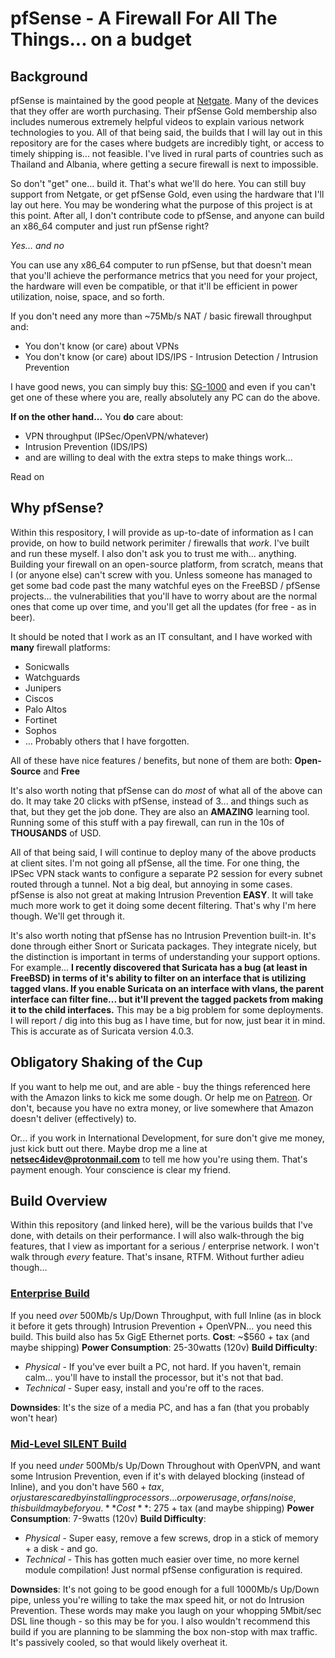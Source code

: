 # pfSense - A Firewall For All The Things... on a budget
## Background
pfSense is maintained by the good people at [Netgate](https://www.netgate.com/). Many of the devices that they offer are worth purchasing. Their pfSense Gold membership also includes numerous extremely helpful videos to explain various network technologies to you. All of that being said, the builds that I will lay out in this repository are for the cases where budgets are incredibly tight, or access to timely shipping is... not feasible. I've lived in rural parts of countries such as Thailand and Albania, where getting a secure firewall is next to impossible. 

So don't "get" one... build it. That's what we'll do here. You can still buy support from Netgate, or get pfSense Gold, even using the hardware that I'll lay out here. You may be wondering what the purpose of this project is at this point. After all, I don't contribute code to pfSense, and anyone can build an x86_64 computer and just run pfSense right? 

_Yes... and no_

You can use any x86_64 computer to run pfSense, but that doesn't mean that you'll achieve the performance metrics that you need for your project, the hardware will even be compatible, or that it'll be efficient in power utilization, noise, space, and so forth.

If you don't need any more than ~75Mb/s NAT / basic firewall throughput and:
* You don't know (or care) about VPNs
* You don't know (or care) about IDS/IPS - Intrusion Detection / Intrusion Prevention

I have good news, you can simply buy this: [SG-1000](https://www.netgate.com/solutions/pfsense/sg-1000.html) and even if you can't get one of these where you are, really absolutely any PC can do the above. 

**If on the other hand...**
You **do** care about:
* VPN throughput (IPSec/OpenVPN/whatever)
* Intrusion Prevention (IDS/IPS)
* and are willing to deal with the extra steps to make things work... 

Read on

## Why pfSense?
Within this respository, I will provide as up-to-date of information as I can provide, on how to build network perimiter / firewalls that _work_. I've built and run these myself. I also don't ask you to trust me with... anything. Building your firewall on an open-source platform, from scratch, means that I (or anyone else) can't screw with you. Unless someone has managed to get some bad code past the many watchful eyes on the FreeBSD / pfSense projects... the vulnerabilities that you'll have to worry about are the normal ones that come up over time, and you'll get all the updates (for free - as in beer).

It should be noted that I work as an IT consultant, and I have worked with **many** firewall platforms: 
* Sonicwalls
* Watchguards
* Junipers
* Ciscos
* Palo Altos
* Fortinet
* Sophos
* ... Probably others that I have forgotten.

All of these have nice features / benefits, but none of them are both:
**Open-Source** and **Free**

It's also worth noting that pfSense can do _most_ of what all of the above can do. It may take 20 clicks with pfSense, instead of 3... and things such as that, but they get the job done. They are also an **AMAZING** learning tool. Running some of this stuff with a pay firewall, can run in the 10s of **THOUSANDS** of USD. 

All of that being said, I will continue to deploy many of the above products at client sites. I'm not going all pfSense, all the time. For one thing, the IPSec VPN stack wants to configure a separate P2 session for every subnet routed through a tunnel. Not a big deal, but annoying in some cases. pfSense is also not great at making Intrusion Prevention **EASY**. It will take much more work to get it doing some decent filtering. That's why I'm here though. We'll get through it. 

It's also worth noting that pfSense has no Intrusion Prevention built-in. It's done through either Snort or Suricata packages. They integrate nicely, but the distinction is important in terms of understanding your support options. For example... **I recently discovered that Suricata has a bug (at least in FreeBSD) in terms of it's ability to filter on an interface that is utilizing tagged vlans. If you enable Suricata on an interface with vlans, the parent interface can filter fine... but it'll prevent the tagged packets from making it to the child interfaces.** This may be a big problem for some deployments. I will report / dig into this bug as I have time, but for now, just bear it in mind. This is accurate as of Suricata version 4.0.3.

## Obligatory Shaking of the Cup
If you want to help me out, and are able - buy the things referenced here with the Amazon links to kick me some dough. Or help me on [Patreon](https://www.patreon.com/hillscott). Or don't, because you have no extra money, or live somewhere that Amazon doesn't deliver (effectively) to. 

Or... if you work in International Development, for sure don't give me money, just kick butt out there. Maybe drop me a line at **netsec4idev@protonmail.com** to tell me how you're using them. That's payment enough. Your conscience is clear my friend.

## Build Overview
Within this repository (and linked here), will be the various builds that I've done, with details on their performance. I will also walk-through the big features, that I view as important for a serious / enterprise network. I won't walk through _every_ feature. That's insane, RTFM. Without further adieu though...

### [Enterprise Build](./EnterpriseBuild.md)
If you need _over_ 500Mb/s Up/Down Throughput, with full Inline (as in block it before it gets through) Intrusion Prevention + OpenVPN... you need this build. 
This build also has 5x GigE Ethernet ports.
**Cost**: ~$560 + tax (and maybe shipping)
**Power Consumption**: 25-30watts (120v)
**Build Difficulty**: 
* _Physical_ - If you've ever built a PC, not hard. If you haven't, remain calm... you'll have to install the processor, but it's not that bad. 
* _Technical_ - Super easy, install and you're off to the races.

**Downsides**: It's the size of a media PC, and has a fan (that you probably won't hear)

### [Mid-Level SILENT Build](./MidLevelBuild.md)
If you need _under_ 500Mb/s Up/Down Throughout with OpenVPN, and want some Intrusion Prevention, even if it's with delayed blocking (instead of Inline), and you don't have $560 + tax, or just are scared by installing processors... or power usage, or fans / noise, this build may be for you. 
**Cost**: ~$275 + tax (and maybe shipping)
**Power Consumption**: 7-9watts (120v)
**Build Difficulty**:
* _Physical_ - Super easy, remove a few screws, drop in a stick of memory + a disk - and go. 
* _Technical_ - This has gotten much easier over time, no more kernel module compilation! Just normal pfSense configuration is required. 

**Downsides**: It's not going to be good enough for a full 1000Mb/s Up/Down pipe, unless you're willing to take the max speed hit, or not do Intrusion Prevention. These words may make you laugh on your whopping 5Mbit/sec DSL line though - so this may be for you. I also wouldn't recommend this build if you are planning to be slamming the box non-stop with max traffic. It's passively cooled, so that would likely overheat it.
